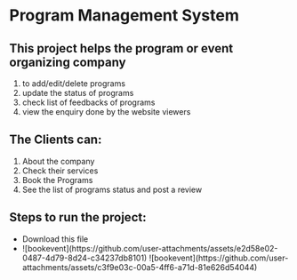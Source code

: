 <h1>Program Management System</h1>
<h2>
This project helps the program or event organizing company
</h2>
  <ol>
    <li>
       to add/edit/delete programs
    </li>
    <li>
      update the status of programs 
    </li>
    <li>
      check list of feedbacks of programs
    </li>
    <li>
      view the enquiry done by the website viewers
    </li>
  </ol>
 <h2>
   The Clients can:
 </h2>
 <ol>
   <li>
     About the company
   </li>
   <li>
     Check their services
   </li>
   <li>
     Book the Programs
   </li>
   <li>
     See the list of programs status and post a review
   </li>
   
 </ol>

 <h2>
   Steps to run the project:
 </h2>
 <ul>
   <li>
     Download this file
   </li>
   <li>
     ![bookevent](https://github.com/user-attachments/assets/e2d58e02-0487-4d79-8d24-c34237db8101)
![bookevent](https://github.com/user-attachments/assets/c3f9e03c-00a5-4ff6-a71d-81e626d54044)


   </li>
 </ul>
